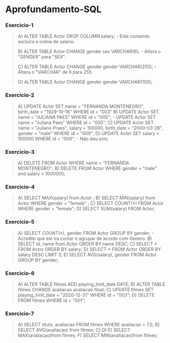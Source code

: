 # Aprofundamento-SQL

### Exercicio-1

>
> A) ALTER TABLE Actor DROP COLUMN salary; - Este comando excluira a colina de salario.
>
> B) ALTER TABLE Actor CHANGE gender sex VARCHAR(6); - Altera o "GENDER" para "SEX".
>
> C) ALTER TABLE Actor CHANGE gender gender VARCHAR(255); - Altera o "VARCHAR" de 6 para 255.
>
> D) ALTER TABLE Actor CHANGE gender gender VARCHAR(100);
>

### Exercicio-2

>
> A) UPDATE Actor SET name = "FERNANDA MONTENEGRO", birth_date = "1929-10-16"  WHERE id = "003"
> B) UPDATE Actor SET name = "JULIANA PAES"  WHERE id = "005"; - UPDATE Actor SET name = "Juliana Paes"  WHERE id = "005";
> C) UPDATE Actor SET name = "Juliano Praes", salary = 100000, birth_date = "2000-03-26", gender = "male"  WHERE id = "009";
> D) UPDATE Actor SET salary = 100000 WHERE id = "009"; - Não deu erro.
>

### Exercicio-3

>
> A) DELETE FROM Actor WHERE name = "FERNANDA MONTENEGRO"; 
> B) DELETE FROM Actor WHERE gender = "male" and salary > 1000000;
>

### Exercicio-4

>
> A) SELECT MAX(salary) from Actor ;
> B) SELECT MIN(salary) from Actor WHERE gender = "female" ;
> C) SELECT COUNT(*) FROM Actor WHERE gender = "female";
> D) SELECT SUM(salary) FROM Actor; 
>

### Exercicio-5

>
> A) SELECT COUNT(*), gender FROM Actor GROUP BY gender; - Acredito que ele ira contar e agrupar de acordo com Genero.
> B)  SELECT id, name from Actor ORDER BY name DESC;
> C)  SELECT * FROM Actor ORDER BY salary;
> D)  SELECT * FROM Actor ORDER BY salary DESC LIMIT 3;
> E)  SELECT AVG(salary), gender FROM Actor GROUP BY gender;
>

### Exercicio-6

>
> A) ALTER TABLE filmes ADD playing_limit_date DATE;
> B) ALTER TABLE filmes CHANGE avaliacao avaliacao float;
> C) UPDATE filmes SET playing_limit_date = "2020-12-31" WHERE id = "003";
> D) DELETE FROM filmes WHERE id = "001";
>

### Exercicio-7

>
> A) SELECT titulo, avaliacao FROM filmes WHERE avaliacao > 7.5;
> B) SELECT AVG(avaliacao) from filmes; 
> C)
> D) 
> E) SELECT MAX(avaliacao)from filmes; 
> F) SELECT MIN(avaliacao)from filmes; 
>